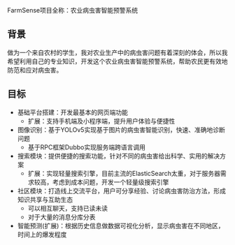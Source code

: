 FarmSense项目全称：农业病虫害智能预警系统
## 背景
做为一个来自农村的学生，我对农业生产中的病虫害问题有着深刻的体会，所以我希望利用自己的专业知识，开发这个农业病虫害智能预警系统，帮助农民更有效地防范和应对病虫害。
## 目标
- 基础平台搭建：开发最基本的网页端功能
	- 扩展：支持手机端及小程序端，提升用户体验与便捷性
- 图像识别：基于YOLOv5实现基于图片的病虫害智能识别，快速、准确地诊断问题
	- 基于RPC框架Dubbo实现服务端跨语言调用
- 搜索模块：提供便捷的搜索功能，针对不同的病虫害给出科学、实用的解决方案
	- 扩展：实现轻量搜索引擎，目前主流的ElasticSearch太重，对于服务器需求较高，考虑到成本问题，开发一个轻量级搜索引擎
- 社区模块：打造线上交流平台，用户可分享经验、讨论病虫害防治方法，形成知识共享与互助生态
	- 可以相互聊天，支持已读未读
	- 对于大量的消息分库分表
- 智能预测(扩展)：根据历史信息做数据可视化分析，显示病虫害在不同地区，时间上的爆发程度